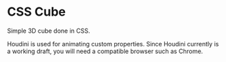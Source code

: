 # CSS Cube

Simple 3D cube done in CSS.

Houdini is used for animating custom properties. Since Houdini currently is a working draft, you will need a compatible browser such as Chrome.
